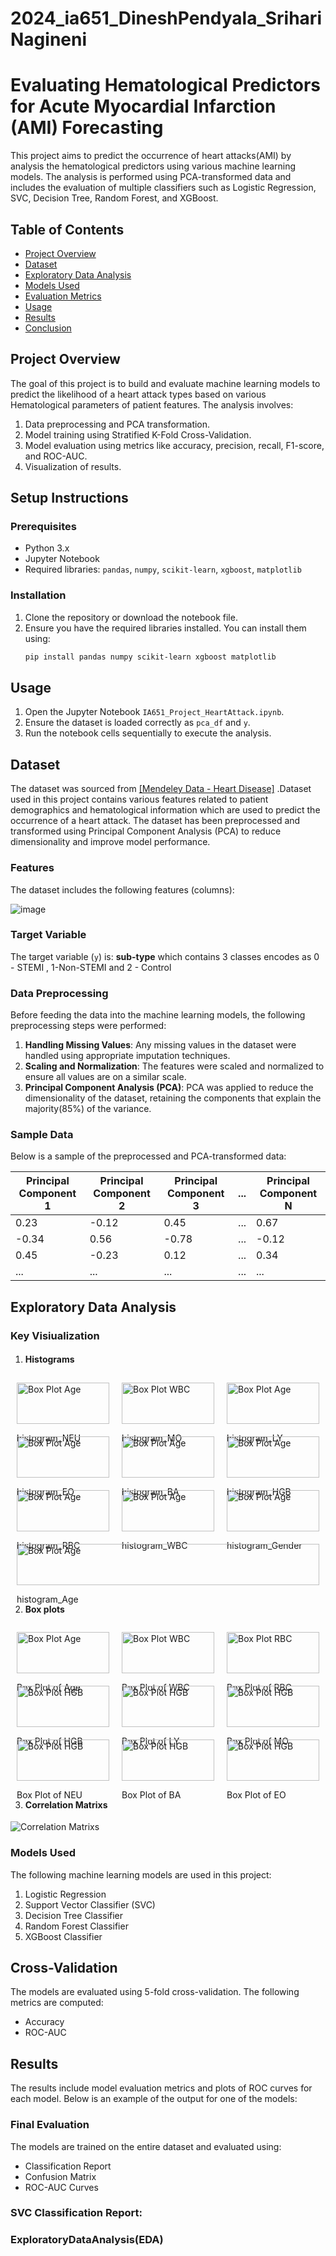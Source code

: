 # 2024_ia651_DineshPendyala_SrihariNagineni
# Evaluating Hematological Predictors for Acute Myocardial Infarction (AMI) Forecasting


This project aims to predict the occurrence of heart attacks(AMI) by analysis the hematological predictors using various machine learning models. The analysis is performed using PCA-transformed data and includes the evaluation of multiple classifiers such as Logistic Regression, SVC, Decision Tree, Random Forest, and XGBoost.

## Table of Contents

- [Project Overview](#project-overview)
- [Dataset](#dataset)
- [Exploratory Data Analysis](#EDA)
- [Models Used](#models-used)
- [Evaluation Metrics](#evaluation-metrics)
- [Usage](#usage)
- [Results](#results)
- [Conclusion](#conclusion)

## Project Overview

The goal of this project is to build and evaluate machine learning models to predict the likelihood of a heart attack types based on various Hematological parameters of patient features. The analysis involves:

1. Data preprocessing and PCA transformation.
2. Model training using Stratified K-Fold Cross-Validation.
3. Model evaluation using metrics like accuracy, precision, recall, F1-score, and ROC-AUC.
4. Visualization of results.
 
 
## Setup Instructions

### Prerequisites

- Python 3.x
- Jupyter Notebook
- Required libraries: `pandas`, `numpy`, `scikit-learn`, `xgboost`, `matplotlib`

### Installation

1. Clone the repository or download the notebook file.
2. Ensure you have the required libraries installed. You can install them using:
    ```bash
    pip install pandas numpy scikit-learn xgboost matplotlib
    ```

## Usage

1. Open the Jupyter Notebook `IA651_Project_HeartAttack.ipynb`.
2. Ensure the dataset is loaded correctly as `pca_df` and `y`.
3. Run the notebook cells sequentially to execute the analysis.

## Dataset

The dataset was sourced from [\[Mendeley Data - Heart Disease\]](https://data.mendeley.com/datasets/m482gb564t/1) .Dataset used in this project contains various features related to patient demographics and hematological information which are used to predict the occurrence of a heart attack. The dataset has been preprocessed and transformed using Principal Component Analysis (PCA) to reduce dimensionality and improve model performance.

### Features

The dataset includes the following features (columns):

![image](https://github.com/user-attachments/assets/778c493a-3fbb-48d6-8dcb-bb2052fbd836)

### Target Variable

The target variable (`y`) is: **sub-type** which contains 3 classes encodes as 0 - STEMI , 1-Non-STEMI and 2 - Control

### Data Preprocessing

Before feeding the data into the machine learning models, the following preprocessing steps were performed:

1. **Handling Missing Values**: Any missing values in the dataset were handled using appropriate imputation techniques.
2. **Scaling and Normalization**: The features were scaled and normalized to ensure all values are on a similar scale.
3. **Principal Component Analysis (PCA)**: PCA was applied to reduce the dimensionality of the dataset, retaining the components that explain the majority(85%) of the variance.

### Sample Data

Below is a sample of the preprocessed and PCA-transformed data:

| Principal Component 1 | Principal Component 2 | Principal Component 3 | ... | Principal Component N |
|-----------------------|-----------------------|-----------------------|-----|-----------------------|
| 0.23                  | -0.12                 | 0.45                  | ... | 0.67                  |
| -0.34                 | 0.56                  | -0.78                 | ... | -0.12                 |
| 0.45                  | -0.23                 | 0.12                  | ... | 0.34                  |
| ...                   | ...                   | ...                   | ... | ...                   |

## Exploratory Data Analysis
### Key Visiualization
1. #### Histograms
<div style="display: flex; flex-wrap: wrap;">

<div style="flex: 33%; padding: 10px; box-sizing: border-box;">
<img src="/Plots/histogram_NEU.png" alt="Box Plot Age" style="width:100%">
<p>histogram_NEU</p>
</div>

 <div style="flex: 33%; padding: 10px; box-sizing: border-box;">
        <img src="/Plots/histogram_MO.png" alt="Box Plot WBC" style="width:100%">
        <p>histogram_MO</p>
    </div>

   <div style="flex: 33%; padding: 10px; box-sizing: border-box;">
<img src="/Plots/histogram_LY.png" alt="Box Plot Age" style="width:100%">
<p>histogram_LY</p>
</div>

   <div style="flex: 33%; padding: 10px; box-sizing: border-box;">
<img src="/Plots/histogram_EO.png" alt="Box Plot Age" style="width:100%">
<p>histogram_EO</p>
</div>
        <div style="flex: 33%; padding: 10px; box-sizing: border-box;">
<img src="/Plots/histogram_BA.png" alt="Box Plot Age" style="width:100%">
<p>histogram_BA</p>
</div>
    <div style="flex: 33%; padding: 10px; box-sizing: border-box;">
<img src="/Plots/histogram_HGB.png" alt="Box Plot Age" style="width:100%">
<p>histogram_HGB</p>
</div>
    <div style="flex: 33%; padding: 10px; box-sizing: border-box;">
<img src="/Plots/histogram_RBC.png" alt="Box Plot Age" style="width:100%">
<p>histogram_RBC</p>
</div>
    <div style="flex: 33%; padding: 10px; box-sizing: border-box;">
<img src="/Plots/histogram_WBC.png" alt="Box Plot Age" style="width:100%">
<p>histogram_WBC</p>
</div>
   <div style="flex: 33%; padding: 10px; box-sizing: border-box;">
<img src="/Plots/histogram_Gender.png" alt="Box Plot Age" style="width:100%">
<p>histogram_Gender</p>
</div>
   <div style="flex: 33%; padding: 10px; box-sizing: border-box;">
<img src="/Plots/histogram_Age.png" alt="Box Plot Age" style="width:100%">
<p>histogram_Age</p>
</div>
</div>



2. #### Box plots

<div style="display: flex; flex-wrap: wrap;">

<div style="flex: 33%; padding: 10px; box-sizing: border-box;">
<img src="/Plots/box_plot_Age.png" alt="Box Plot Age" style="width:100%">
<p>Box Plot of Age</p>
</div>

 <div style="flex: 33%; padding: 10px; box-sizing: border-box;">
        <img src="/Plots/box_plot_WBC.png" alt="Box Plot WBC" style="width:100%">
        <p>Box Plot of WBC</p>
    </div>

   <div style="flex: 33%; padding: 10px; box-sizing: border-box;">
        <img src="/Plots/box_plot_RBC.png" alt="Box Plot RBC" style="width:100%">
        <p>Box Plot of RBC</p>
    </div>

   <div style="flex: 33%; padding: 10px; box-sizing: border-box;">
        <img src="/Plots/box_plot_HGB.png" alt="Box Plot HGB" style="width:100%">
        <p>Box Plot of HGB</p>
    </div>
        <div style="flex: 33%; padding: 10px; box-sizing: border-box;">
        <img src="/Plots/box_plot_LY.png" alt="Box Plot HGB" style="width:100%">
        <p>Box Plot of LY</p>
    </div>
    <div style="flex: 33%; padding: 10px; box-sizing: border-box;">
        <img src="/Plots/box_plot_MO.png" alt="Box Plot HGB" style="width:100%">
        <p>Box Plot of MO</p>
    </div>
    <div style="flex: 33%; padding: 10px; box-sizing: border-box;">
        <img src="/Plots/box_plot_NEU.png" alt="Box Plot HGB" style="width:100%">
        <p>Box Plot of NEU</p>
    </div>
    <div style="flex: 33%; padding: 10px; box-sizing: border-box;">
        <img src="/Plots/box_plot_BA.png" alt="Box Plot HGB" style="width:100%">
        <p>Box Plot of BA</p>
    </div>
    <div style="flex: 33%; padding: 10px; box-sizing: border-box;">
        <img src="/Plots/box_plot_EO.png" alt="Box Plot HGB" style="width:100%">
        <p>Box Plot of EO</p>
    </div>
</div>




3. #### Correlation Matrixs

![Correlation Matrixs](/Plots/CorrelationMatrix.png)

### Models Used
The following machine learning models are used in this project:

1. Logistic Regression
2. Support Vector Classifier (SVC)
3. Decision Tree Classifier
4. Random Forest Classifier
5. XGBoost Classifier

## Cross-Validation

The models are evaluated using 5-fold cross-validation. The following metrics are computed:
- Accuracy
- ROC-AUC

## Results

The results include model evaluation metrics and plots of ROC curves for each model. Below is an example of the output for one of the models:

### Final Evaluation

The models are trained on the entire dataset and evaluated using:
- Classification Report
- Confusion Matrix
- ROC-AUC Curves

### SVC Classification Report:


### ExploratoryDataAnalysis(EDA)